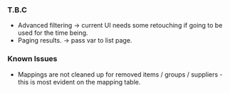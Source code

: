 <h3>T.B.C</h3>
<ul>
	<li>
		Advanced filtering -> current UI needs some retouching if going to be used for the time being.
	</li>
	<li>
		Paging results. -> pass var to list page.
	</li>
</ul>
<h3>Known Issues</h3>
<ul>
	<li>
		Mappings are not cleaned up for removed items / groups / suppliers - this is most evident on the mapping table.
	</li>
</ul>
